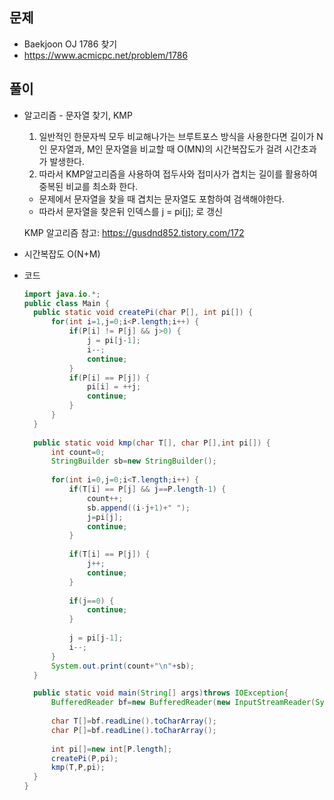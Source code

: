 문제
-----

+ Baekjoon OJ 1786 찾기
+ https://www.acmicpc.net/problem/1786

풀이 
------

+ 알고리즘 - 문자열 찾기, KMP

  1. 일반적인 한문자씩 모두 비교해나가는 브루트포스 방식을 사용한다면 길이가 N인 문자열과, M인 문자열을 비교할 때 O(MN)의 시간복잡도가 걸려 시간초과가 발생한다.
  2. 따라서 KMP알고리즘을 사용하여 접두사와 접미사가 겹치는 길이를 활용하여 중복된 비교를 최소화 한다.
  
  
  
  - 문제에서 문자열을 찾을 때 겹치는 문자열도 포함하여 검색해야한다.
  - 따라서 문자열을 찾은뒤 인덱스를 j = pi[j]; 로 갱신
  
  
  
  KMP 알고리즘 참고: https://gusdnd852.tistory.com/172



+ 시간복잡도 O(N+M)



+ 코드

  ``` java
  import java.io.*;
  public class Main {
  	public static void createPi(char P[], int pi[]) {
  		for(int i=1,j=0;i<P.length;i++) {
  			if(P[i] != P[j] && j>0) {
  				j = pi[j-1];
  				i--;
  				continue;
  			}
  			if(P[i] == P[j]) {
  				pi[i] = ++j;
  				continue;
  			}
  		}
  	}
  	
  	public static void kmp(char T[], char P[],int pi[]) {
  		int count=0;
  		StringBuilder sb=new StringBuilder();
  		
  		for(int i=0,j=0;i<T.length;i++) {
  			if(T[i] == P[j] && j==P.length-1) {
  				count++;
  				sb.append((i-j+1)+" ");
  				j=pi[j];
  				continue;
  			}
  			
  			if(T[i] == P[j]) {
  				j++;
  				continue;
  			}
  			
  			if(j==0) {
  				continue;
  			}
  			
  			j = pi[j-1];
  			i--;
  		}
  		System.out.print(count+"\n"+sb);
  	}
  
  	public static void main(String[] args)throws IOException{
  		BufferedReader bf=new BufferedReader(new InputStreamReader(System.in));
  		
  		char T[]=bf.readLine().toCharArray();
  		char P[]=bf.readLine().toCharArray();
  		
  		int pi[]=new int[P.length];
  		createPi(P,pi);
  		kmp(T,P,pi);
  	}
  }
  
  ```
